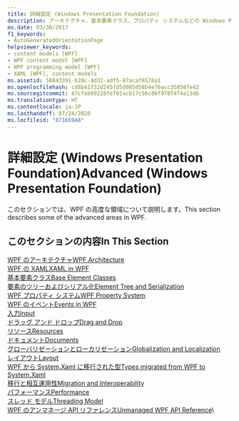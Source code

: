 ```yaml
---
title: 詳細設定 (Windows Presentation Foundation)
description: アーキテクチャ、基本要素クラス、プロパティ システムなどの Windows Presentation Foundation の高度なトピックについて説明します。
ms.date: 03/30/2017
f1_keywords:
- AutoGeneratedOrientationPage
helpviewer_keywords:
- content models [WPF]
- WPF content model [WPF]
- WPF programming model [WPF]
- XAML [WPF], content models
ms.assetid: 58843391-b28c-4d32-adf5-87acaf6578a1
ms.openlocfilehash: cd8b41f32d245fd5d085d58b4e76acc35858fe42
ms.sourcegitcommit: 87cfeb69226fef01acb17c56c86f978f4f4a13db
ms.translationtype: HT
ms.contentlocale: ja-JP
ms.lasthandoff: 07/24/2020
ms.locfileid: "87165948"
---
```

# <a name="advanced-windows-presentation-foundation"></a><span data-ttu-id="8de83-103">詳細設定 (Windows Presentation Foundation)</span><span class="sxs-lookup"><span data-stu-id="8de83-103">Advanced (Windows Presentation Foundation)</span></span>

<span data-ttu-id="8de83-104">このセクションでは、WPF の高度な領域について説明します。</span><span class="sxs-lookup"><span data-stu-id="8de83-104">This section describes some of the advanced areas in WPF.</span></span>

## <a name="in-this-section"></a><span data-ttu-id="8de83-105">このセクションの内容</span><span class="sxs-lookup"><span data-stu-id="8de83-105">In This Section</span></span>

<span data-ttu-id="8de83-106">[WPF のアーキテクチャ](wpf-architecture.md)</span><span class="sxs-lookup"><span data-stu-id="8de83-106">[WPF Architecture](wpf-architecture.md)</span></span>\
<span data-ttu-id="8de83-107">[WPF の XAML](xaml-in-wpf.md)</span><span class="sxs-lookup"><span data-stu-id="8de83-107">[XAML in WPF](xaml-in-wpf.md)</span></span>\
<span data-ttu-id="8de83-108">[基本要素クラス](base-elements.md)</span><span class="sxs-lookup"><span data-stu-id="8de83-108">[Base Element Classes](base-elements.md)</span></span>\
<span data-ttu-id="8de83-109">[要素のツリーおよびシリアル化](element-tree-and-serialization.md)</span><span class="sxs-lookup"><span data-stu-id="8de83-109">[Element Tree and Serialization](element-tree-and-serialization.md)</span></span>\
<span data-ttu-id="8de83-110">[WPF プロパティ システム](properties-wpf.md)</span><span class="sxs-lookup"><span data-stu-id="8de83-110">[WPF Property System](properties-wpf.md)</span></span>\
<span data-ttu-id="8de83-111">[WPF のイベント](events-wpf.md)</span><span class="sxs-lookup"><span data-stu-id="8de83-111">[Events in WPF](events-wpf.md)</span></span>\
<span data-ttu-id="8de83-112">[入力](input-wpf.md)</span><span class="sxs-lookup"><span data-stu-id="8de83-112">[Input](input-wpf.md)</span></span>\
<span data-ttu-id="8de83-113">[ドラッグ アンド ドロップ](drag-and-drop.md)</span><span class="sxs-lookup"><span data-stu-id="8de83-113">[Drag and Drop](drag-and-drop.md)</span></span>\
<span data-ttu-id="8de83-114">[リソース](resources-wpf.md)</span><span class="sxs-lookup"><span data-stu-id="8de83-114">[Resources](resources-wpf.md)</span></span>\
<span data-ttu-id="8de83-115">[ドキュメント](documents.md)</span><span class="sxs-lookup"><span data-stu-id="8de83-115">[Documents](documents.md)</span></span>\
<span data-ttu-id="8de83-116">[グローバリゼーションとローカリゼーション](globalization-and-localization.md)</span><span class="sxs-lookup"><span data-stu-id="8de83-116">[Globalization and Localization](globalization-and-localization.md)</span></span>\
<span data-ttu-id="8de83-117">[レイアウト](layout.md)</span><span class="sxs-lookup"><span data-stu-id="8de83-117">[Layout](layout.md)</span></span>\
<span data-ttu-id="8de83-118">[WPF から System.Xaml に移行された型](types-migrated-from-wpf-to-system.md)</span><span class="sxs-lookup"><span data-stu-id="8de83-118">[Types migrated from WPF to System.Xaml](types-migrated-from-wpf-to-system.md)</span></span>\
<span data-ttu-id="8de83-119">[移行と相互運用性](migration-and-interoperability.md)</span><span class="sxs-lookup"><span data-stu-id="8de83-119">[Migration and Interoperability](migration-and-interoperability.md)</span></span>\
<span data-ttu-id="8de83-120">[パフォーマンス](performance.md)</span><span class="sxs-lookup"><span data-stu-id="8de83-120">[Performance](performance.md)</span></span>\
<span data-ttu-id="8de83-121">[スレッド モデル](threading-model.md)</span><span class="sxs-lookup"><span data-stu-id="8de83-121">[Threading Model](threading-model.md)</span></span>\
<span data-ttu-id="8de83-122">[WPF のアンマネージ API リファレンス](wpf-unmanaged-api-reference.md)</span><span class="sxs-lookup"><span data-stu-id="8de83-122">[Unmanaged WPF API Reference](wpf-unmanaged-api-reference.md)</span></span>\

